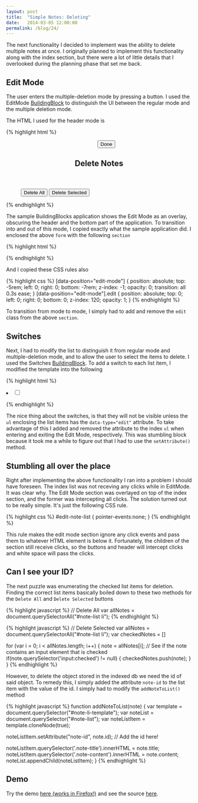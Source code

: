 ```yaml
---
layout: post
title:  "Simple Notes: Deleting"
date:   2014-03-05 12:00:00
permalink: /blog/24/
---
```


The next functionality I decided to implement was the ability to delete multiple notes at once. I originally planned to implement this functionality along with the index section, but there were a lot of little details that I overlooked during the planning phase that set me back.

## Edit Mode

The user enters the multiple-deletion mode by pressing a button. I used the EditMode [BuildingBlock](http://buildingfirefoxos.com/building-blocks/edit-mode.html) to distinguish the UI between the regular mode and the multiple deletion mode. 

The HTML I used for the header mode is

{% highlight html %}
<form role="dialog" data-type="edit">
  <section>
	<header>
	  <menu type="toolbar">
		<button>Done</button>
	  </menu>
	  <h1>Delete Notes</h1>
	</header>
  </section>
  <menu>
	<button id="btn-delete-all">Delete All </button>
	<button id="btn-delete-selected">Delete Selected</button>
  </menu>
</form>
{% endhighlight %}

The sample BuildingBlocks application shows the Edit Mode as an overlay, obscuring the header and the bottom part of the application. To transition into and out of this mode, I copied exactly what the sample application did. I enclosed the above `form` with the following `section`

{% highlight html %}
<section id="edit-note-list" data-position="edit-mode">
  <!-- Form goes here -->
</section>
{% endhighlight %}

And I copied these CSS rules also

{% highlight css %}
[data-position="edit-mode"] {
    position: absolute;
    top: -5rem;
    left: 0;
    right: 0;
    bottom: -7rem;
    z-index: -1;
    opacity: 0;
    transition: all 0.3s ease;
}
[data-position="edit-mode"].edit {
    position: absolute;
    top: 0;
    left: 0;
    right: 0;
    bottom: 0;
    z-index: 120;
    opacity: 1;
}
{% endhighlight %}

To transition from mode to mode, I simply had to add and remove the `edit` class from the above `section`.

## Switches

Next, I had to modify the list to distinguish it from regular mode and multiple-deletion mode, and to allow the user to select the items to delete. I used the Switches [BuildingBlock](http://buildingfirefoxos.com/building-blocks/switches.html). To add a switch to each list item, I modified the template into the following

{% highlight html %}
<li>
  <label class="pack-checkbox danger">
	<input type="checkbox">
	<span></span>
  </label>
  <a href="#">
	<p class="note-title"> </p>
	<p class="note-content"> </p>
  </a>
</li>
{% endhighlight %}

The nice thing about the switches, is that they will not be visible unless the `ul` enclosing the list items has the `data-type="edit"` attribute. To take advantage of this I added and removed the attribute to the index `ul` when entering and exiting the Edit Mode, respectively. This was stumbling block because it took me a while to figure out that I had to use the `setAttribute()` method.

## Stumbling all over the place

Right after implementing the above functionality I ran into a problem I should have foreseen. The index list was not receving any clicks while in EditMode. It was clear why. The Edit Mode section was overlayed on top of the index section, and the former was intercepting all clicks. The solution turned out to be really simple. It's just the following CSS rule.

{% highlight css %}
#edit-note-list {
    pointer-events:none;
}
{% endhighlight %}

This rule makes the edit mode section ignore any click events and pass them to whatever HTML element is below it. Fortunately, the children of the section still receive clicks, so the buttons and header will intercept clicks and white space will pass the clicks. 

## Can I see your ID?

The next puzzle was enumerating the checked list items for deletion. Finding the correct list items basically boiled down to these two methods for the `Delete All` and `Delete Selected` buttons

{% highlight javascript %}
// Delete All
var allNotes = document.querySelectorAll("#note-list li");
{% endhighlight %}

{% highlight javascript %}
// Delete Selected
var allNotes = document.querySelectorAll("#note-list li");
var checkedNotes = []

for (var i = 0; i < allNotes.length; i++) {
  note = allNotes[i];
  // See if the note contains an input element that is checked
  if(note.querySelector('input:checked') != null) {
	checkedNotes.push(note);
  }
}
{% endhighlight %}

However, to delete the object stored in the indexed db we need the id of said object. To remedy this, I simply added the attribute `note-id` to the list item with the value of the id. I simply had to modify the `addNoteToList()` method

{% highlight javascript %}
function addNoteToList(note) {
  var template = document.querySelector("#note-li-template");
  var noteList = document.querySelector("#note-list");
  var noteListItem = template.cloneNode(true);

  noteListItem.setAttribute("note-id", note.id);  // Add the id here!

  noteListItem.querySelector('.note-title').innerHTML = note.title;
  noteListItem.querySelector('.note-content').innerHTML = note.content;
  noteList.appendChild(noteListItem);
}
{% endhighlight %}

## Demo

Try the demo [here (works in Firefox!)](/demos/22/) and see the source [here](https://github.com/NakedFerret/NakedFerret.github.io/tree/master/demos/22).
